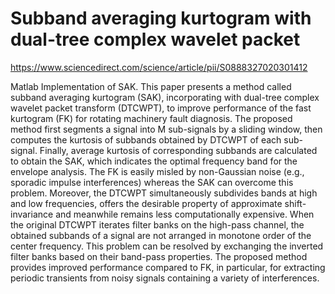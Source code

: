 # Subband averaging kurtogram with dual-tree complex wavelet packet
https://www.sciencedirect.com/science/article/pii/S0888327020301412

Matlab Implementation of SAK. This paper presents a method called subband 
averaging kurtogram (SAK), incorporating with dual-tree complex wavelet packet 
transform (DTCWPT), to improve performance of the fast kurtogram (FK) for rotating 
machinery fault diagnosis. The proposed method first segments a signal into 
M sub-signals by a sliding window, then computes the kurtosis of subbands 
obtained by DTCWPT of each sub-signal. Finally, average kurtosis of 
corresponding subbands are calculated to obtain the SAK, which indicates 
the optimal frequency band for the envelope analysis. The FK is easily 
misled by non-Gaussian noise (e.g., sporadic impulse interferences) 
whereas the SAK can overcome this problem. Moreover, the DTCWPT 
simultaneously subdivides bands at high and low frequencies, offers the 
desirable property of approximate shift-invariance and meanwhile remains 
less computationally expensive. When the original DTCWPT iterates filter 
banks on the high-pass channel, the obtained subbands of a signal are not 
arranged in monotone order of the center frequency. This problem can be 
resolved by exchanging the inverted filter banks based on their band-pass 
properties. The proposed method provides improved performance compared 
to FK, in particular, for extracting periodic transients from noisy signals containing
a variety of interferences.
